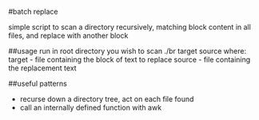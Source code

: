 #batch replace

simple script to scan a directory recursively, matching block content in all files, and replace with another block

##usage
run in root directory you wish to scan
    ./br target source
where:
target - file containing the block of text to replace
source - file containing the replacement text

##useful patterns
- recurse down a directory tree, act on each file found
- call an internally defined function with awk
